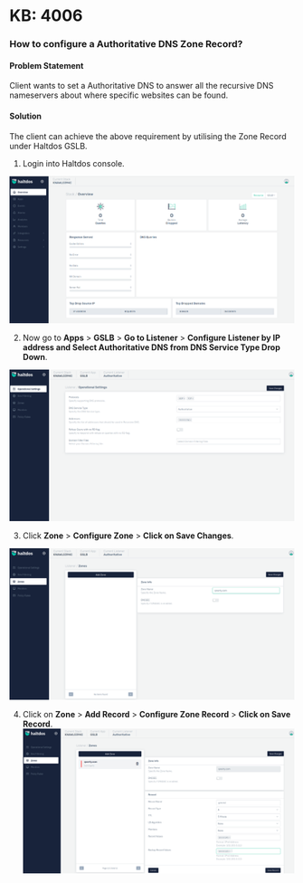 # KB: 4006

### **How to configure a Authoritative DNS Zone Record?**

#### **Problem Statement**

Client wants to set a Authoritative DNS to answer all the recursive DNS nameservers about where specific websites can be found. 

#### **Solution**

The client can achieve the above requirement by utilising the Zone Record under Haltdos GSLB.

1. Login into Haltdos console.

![kb-4006](/img/gslb/v7/kb/overview_kb_4006_1.png)

2. Now go to **Apps** > **GSLB** > **Go to Listener** > **Configure Listener by IP address and Select Authoritative DNS from DNS Service Type Drop Down**.

![kb-4006](/img/gslb/v7/kb/operational_kb_4006_2.png)

3. Click **Zone** > **Configure Zone** > **Click on Save Changes**.

![kb-4006](/img/gslb/v7/kb/zone_kb_4006_3.png)

4. Click on **Zone** > **Add Record** > **Configure Zone Record** > **Click on Save Record**.
​
​![kb-4006](/img/gslb/v7/kb/zone_kb_4006_4.png)
